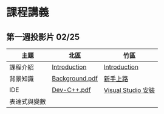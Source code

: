 # 課程講義

## 第一週投影片 02/25
| 主題       | 北區 | 竹區 |
| ---------- | --- | --- |
| 課程介紹    | [Introduction][taipei-introduction] | [Introduction][hsinchu-introduction] |
| 背景知識    | [Background.pdf][taipei-background] | [新手上路][hsinchu-background] |
| IDE        | [Dev-C++.pdf][] | [Visual Studio 安裝][] |
| 表達式與變數 | | |

[taipei-introduction]: http://slides.com/austinlaurice/deck-6/#/
[hsinchu-introduction]: https://drive.google.com/file/d/0B_ADFngz4E2MMFMwVGJqeDY0SEU/view?usp=sharing
[taipei-background]: https://drive.google.com/open?id=0B13ab_fQ7QbjTVpROVFmVnEtV0E
[hsinchu-background]: https://hackmd.io/p/BktsaioFg#/
[Dev-C++.pdf]: https://drive.google.com/open?id=0B13ab_fQ7QbjbHd4alFORmJvenc
[Visual Studio 安裝]: https://hackmd.io/p/Sk7HcQstx#/

<!-- ## 第二週投影片 03/04 -->
